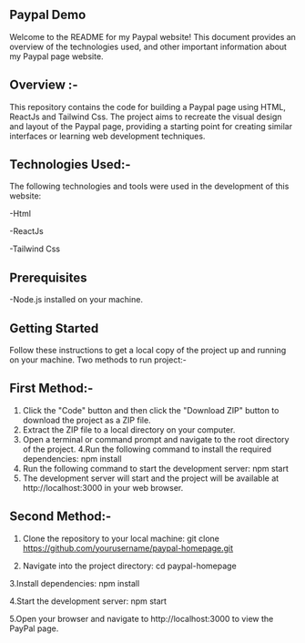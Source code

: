 ## Paypal Demo
Welcome to the README for my Paypal website! This document provides an overview of the technologies used, and other important information about my Paypal page website.

## Overview :-
This repository contains the code for building a Paypal page using HTML, ReactJs and Tailwind Css. The project aims to recreate the visual design and layout of the Paypal page, providing a starting point for creating similar interfaces or learning web development techniques.

## Technologies Used:-
The following technologies and tools were used in the development of this website:

-Html

-ReactJs

-Tailwind Css

## Prerequisites
-Node.js installed on your machine.

## Getting Started
Follow these instructions to get a local copy of the project up and running on your machine.
Two methods to run project:-
 ## First Method:-
 1. Click the "Code" button and then click the "Download ZIP" button to download the project as a ZIP file.
 2. Extract the ZIP file to a local directory on your computer.
 3. Open a terminal or command prompt and navigate to the root directory of the project.
 4.Run the following command to install the required dependencies:  npm install
 5. Run the following command to start the development server: npm start
 6. The development server will start and the project will be available at http://localhost:3000 in your web browser.

 ## Second Method:-
 
 1. Clone the repository to your local machine: git clone https://github.com/yourusername/paypal-homepage.git
    
 2. Navigate into the project directory: cd paypal-homepage
    
 3.Install dependencies: npm install
  
 4.Start the development server: npm start
   
 5.Open your browser and navigate to http://localhost:3000 to view the PayPal page.








